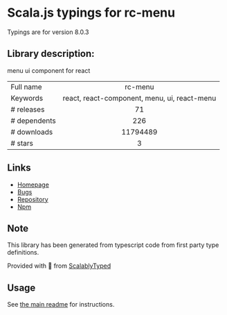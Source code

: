 
# Scala.js typings for rc-menu

Typings are for version 8.0.3

## Library description:
menu ui component for react

|                    |                 |
| ------------------ | :-------------: |
| Full name          | rc-menu |
| Keywords           | react, react-component, menu, ui, react-menu |
| # releases         | 71 |
| # dependents       | 226 |
| # downloads        | 11794489 |
| # stars            | 3 |

## Links
- [Homepage](http://github.com/react-component/menu)
- [Bugs](http://github.com/react-component/menu/issues)
- [Repository](https://github.com/react-component/menu)
- [Npm](https://www.npmjs.com/package/rc-menu)
    


## Note
This library has been generated from typescript code from first party type definitions.

Provided with :purple_heart: from [ScalablyTyped](https://github.com/oyvindberg/ScalablyTyped)

## Usage
See [the main readme](../../readme.md) for instructions.


